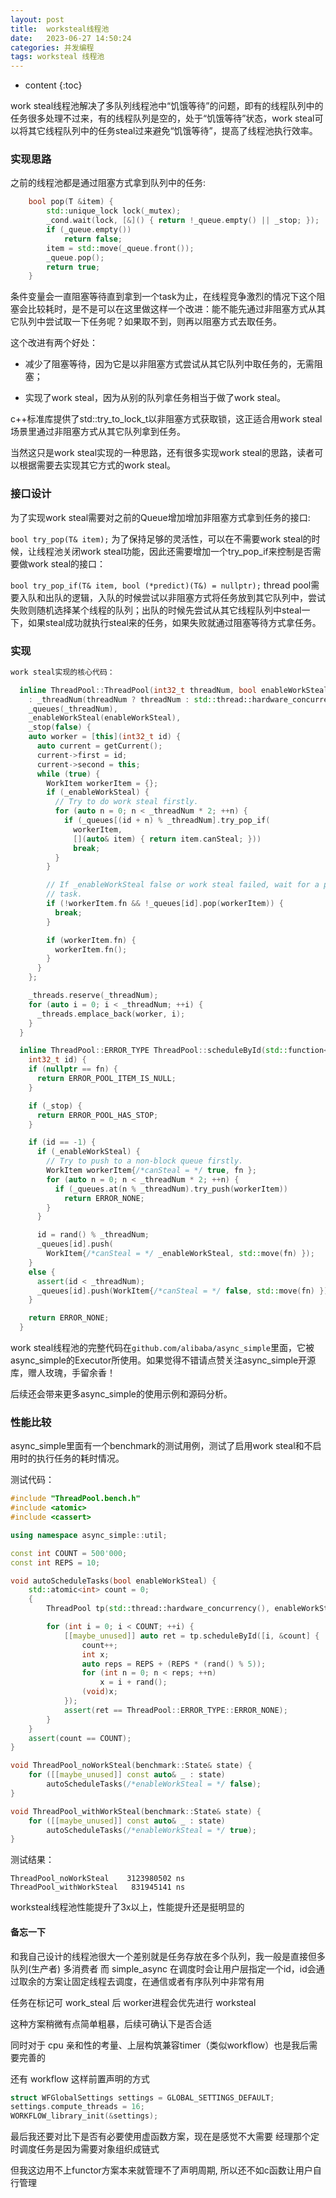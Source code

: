 ```yaml
---
layout: post
title:  worksteal线程池
date:   2023-06-27 14:50:24
categories: 并发编程
tags: worksteal 线程池
---
```


* content
{:toc}

work steal线程池解决了多队列线程池中“饥饿等待”的问题，即有的线程队列中的任务很多处理不过来，有的线程队列是空的，处于“饥饿等待”状态，work steal可以将其它线程队列中的任务steal过来避免“饥饿等待”，提高了线程池执行效率。



### 实现思路

之前的线程池都是通过阻塞方式拿到队列中的任务:

``` c++
    bool pop(T &item) {
        std::unique_lock lock(_mutex);
        _cond.wait(lock, [&]() { return !_queue.empty() || _stop; });
        if (_queue.empty())
            return false;
        item = std::move(_queue.front());
        _queue.pop();
        return true;
    }
```

条件变量会一直阻塞等待直到拿到一个task为止，在线程竞争激烈的情况下这个阻塞会比较耗时，是不是可以在这里做这样一个改进：能不能先通过非阻塞方式从其它队列中尝试取一下任务呢？如果取不到，则再以阻塞方式去取任务。

这个改进有两个好处：

- 减少了阻塞等待，因为它是以非阻塞方式尝试从其它队列中取任务的，无需阻塞；

- 实现了work steal，因为从别的队列拿任务相当于做了work steal。

c++标准库提供了std::try_to_lock_t以非阻塞方式获取锁，这正适合用work steal场景里通过非阻塞方式从其它队列拿到任务。

当然这只是work steal实现的一种思路，还有很多实现work steal的思路，读者可以根据需要去实现其它方式的work steal。

### 接口设计
为了实现work steal需要对之前的Queue增加增加非阻塞方式拿到任务的接口:

``bool try_pop(T& item);``
为了保持足够的灵活性，可以在不需要work steal的时候，让线程池关闭work steal功能，因此还需要增加一个try_pop_if来控制是否需要做work steal的接口：

``bool try_pop_if(T& item, bool (*predict)(T&) = nullptr);``
thread pool需要入队和出队的逻辑，入队的时候尝试以非阻塞方式将任务放到其它队列中，尝试失败则随机选择某个线程的队列；出队的时候先尝试从其它线程队列中steal一下，如果steal成功就执行steal来的任务，如果失败就通过阻塞等待方式拿任务。

### 实现
``` c++
work steal实现的核心代码：

  inline ThreadPool::ThreadPool(int32_t threadNum, bool enableWorkSteal)
    : _threadNum(threadNum ? threadNum : std::thread::hardware_concurrency()),
    _queues(_threadNum),
    _enableWorkSteal(enableWorkSteal),
    _stop(false) {
    auto worker = [this](int32_t id) {
      auto current = getCurrent();
      current->first = id;
      current->second = this;
      while (true) {
        WorkItem workerItem = {};
        if (_enableWorkSteal) {
          // Try to do work steal firstly.
          for (auto n = 0; n < _threadNum * 2; ++n) {
            if (_queues[(id + n) % _threadNum].try_pop_if(
              workerItem,
              [](auto& item) { return item.canSteal; }))
              break;
          }
        }

        // If _enableWorkSteal false or work steal failed, wait for a pop
        // task.
        if (!workerItem.fn && !_queues[id].pop(workerItem)) {
          break;
        }

        if (workerItem.fn) {
          workerItem.fn();
        }
      }
    };

    _threads.reserve(_threadNum);
    for (auto i = 0; i < _threadNum; ++i) {
      _threads.emplace_back(worker, i);
    }
  }

  inline ThreadPool::ERROR_TYPE ThreadPool::scheduleById(std::function<void()> fn,
    int32_t id) {
    if (nullptr == fn) {
      return ERROR_POOL_ITEM_IS_NULL;
    }

    if (_stop) {
      return ERROR_POOL_HAS_STOP;
    }

    if (id == -1) {
      if (_enableWorkSteal) {
        // Try to push to a non-block queue firstly.
        WorkItem workerItem{/*canSteal = */ true, fn };
        for (auto n = 0; n < _threadNum * 2; ++n) {
          if (_queues.at(n % _threadNum).try_push(workerItem))
            return ERROR_NONE;
        }
      }

      id = rand() % _threadNum;
      _queues[id].push(
        WorkItem{/*canSteal = */ _enableWorkSteal, std::move(fn) });
    }
    else {
      assert(id < _threadNum);
      _queues[id].push(WorkItem{/*canSteal = */ false, std::move(fn) });
    }

    return ERROR_NONE;
  }
```

work steal线程池的完整代码在``github.com/alibaba/async_simple``里面，它被async_simple的Executor所使用。如果觉得不错请点赞关注async_simple开源库，赠人玫瑰，手留余香！

后续还会带来更多async_simple的使用示例和源码分析。

### 性能比较
async_simple里面有一个benchmark的测试用例，测试了启用work steal和不启用时的执行任务的耗时情况。

测试代码：
``` c++
#include "ThreadPool.bench.h"
#include <atomic>
#include <cassert>

using namespace async_simple::util;

const int COUNT = 500'000;
const int REPS = 10;

void autoScheduleTasks(bool enableWorkSteal) {
    std::atomic<int> count = 0;
    {
        ThreadPool tp(std::thread::hardware_concurrency(), enableWorkSteal);

        for (int i = 0; i < COUNT; ++i) {
            [[maybe_unused]] auto ret = tp.scheduleById([i, &count] {
                count++;
                int x;
                auto reps = REPS + (REPS * (rand() % 5));
                for (int n = 0; n < reps; ++n)
                    x = i + rand();
                (void)x;
            });
            assert(ret == ThreadPool::ERROR_TYPE::ERROR_NONE);
        }
    }
    assert(count == COUNT);
}

void ThreadPool_noWorkSteal(benchmark::State& state) {
    for ([[maybe_unused]] const auto& _ : state)
        autoScheduleTasks(/*enableWorkSteal = */ false);
}

void ThreadPool_withWorkSteal(benchmark::State& state) {
    for ([[maybe_unused]] const auto& _ : state)
        autoScheduleTasks(/*enableWorkSteal = */ true);
}
```
测试结果：
``` shell
ThreadPool_noWorkSteal    3123980502 ns
ThreadPool_withWorkSteal   831945141 ns
```
worksteal线程池性能提升了3x以上，性能提升还是挺明显的


#### 备忘一下
和我自己设计的线程池很大一个差别就是任务存放在多个队列，我一般是直接但多队列(生产者) 多消费者
而 simple_async 在调度时会让用户层指定一个id，id会通过取余的方案让固定线程去调度，在通信或者有序队列中非常有用

任务在标记可 work_steal 后 worker进程会优先进行 worksteal

这种方案稍微有点简单粗暴，后续可确认下是否合适

同时对于 cpu 亲和性的考量、上层构筑兼容timer（类似workflow）也是我后需要完善的

还有 workflow 这样前置声明的方式
``` c
struct WFGlobalSettings settings = GLOBAL_SETTINGS_DEFAULT;
settings.compute_threads = 16;
WORKFLOW_library_init(&settings);
```

最后我还要对比下是否有必要使用虚函数方案，现在是感觉不大需要
经理那个定时调度任务是因为需要对象组织成链式

但我这边用不上functor方案本来就管理不了声明周期, 所以还不如c函数让用户自行管理
